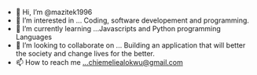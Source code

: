 - 👋 Hi, I’m @mazitek1996
- 👀 I’m interested in ... Coding, software developement and programming.
- 🌱 I’m currently learning ...Javascripts and Python programming Languages
- 💞️ I’m looking to collaborate on ... Building an application that will better the society and change lives for the better.
- 📫 How to reach me ...chiemeliealokwu@gmail.com

<!---
mazitek1996/mazitek1996 is a ✨ special ✨ repository because its `README.md` (this file) appears on your GitHub profile.
You can click the Preview link to take a look at your changes.
--->
